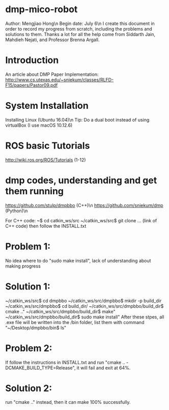 # dmp-mico-robot
Author: Mengjiao Hong\n
Begin date: July 6\n
I create this document in order to record my progress from scratch, including the problems and solutions to them. Thanks a lot for all the help come from Siddarth Jain, Mahdieh Nejati, and Professor Brenna Argall.

# Introduction
An article about DMP Paper Implementation:
http://www.cs.utexas.edu/~sniekum/classes/RLFD-F15/papers/Pastor09.pdf

# System Installation
Installing Linux (Ubuntu 16.04)\n
Tip: Do a dual boot instead of using virtualBox (I use macOS 10.12.6)

# ROS basic Tutorials
http://wiki.ros.org/ROS/Tutorials (1-12)

# dmp codes, understanding and get them running
https://github.com/stulp/dmpbbo (C++)\n
https://github.com/sniekum/dmp (Python)\n

For C++ code:
~$ cd catkin_ws/src
~/catkin_ws/src$ git clone ... (link of C++ code)
then follow the INSTALL.txt

# Problem 1:
No idea where to do "sudo make install", lack of understanding about making progress
# Solution 1:
~/catkin_ws/src$ cd dmpbbo
~/catkin_ws/src/dmpbbo$ mkdir -p build_dir
~/catkin_ws/src/dmpbbo$ cd build_dir/
~/catkin_ws/src/dmpbbo/build_dir$ cmake .."
~/catkin_ws/src/dmpbbo/build_dir$ make"
~/catkin_ws/src/dmpbbo/build_dir$ sudo make install"
After these stpes, all .exe file will be written into the /bin folder,
list them with command "~/Desktop/dmpbbo/bin$ ls"

# Problem 2:
If follow the instructions in INSTALL.txt and run "cmake .. -DCMAKE_BUILD_TYPE=Release", it will fail and exit at 64%.
# Solution 2:
run "cmake .." instead, then it can make 100% successfully.

#
